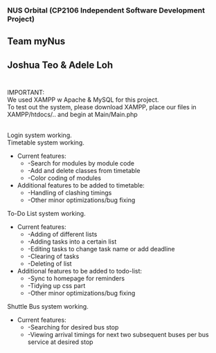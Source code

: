 ### NUS Orbital (CP2106 Independent Software Development Project) <br />
## Team myNus <br />
## Joshua Teo & Adele Loh <br /> <br />

IMPORTANT: <br />
We used XAMPP w Apache & MySQL for this project. <br /> 
To test out the system, please download XAMPP, place our files in XAMPP/htdocs/.. and begin at Main/Main.php <br /> <br />


Login system working. <br />
Timetable system working.
  * Current features: <br />
    * -Search for modules by module code <br />
    * -Add and delete classes from timetable <br />
    * -Color coding of modules <br />
  * Additional features to be added to timetable: <br />
    * -Handling of clashing timings <br />
    * -Other minor optimizations/bug fixing <br />

To-Do List system working.
  * Current features: <br />
    * -Adding of different lists <br />
    * -Adding tasks into a certain list <br />
    * -Editing tasks to change task name or add deadline <br />
    * -Clearing of tasks <br />
    * -Deleting of list <br />
  * Additional features to be added to todo-list: <br />
    * -Sync to homepage for reminders <br />
    * -Tidying up css part <br />
    * -Other minor optimizations/bug fixing <br />

Shuttle Bus system working.
  * Current features: <br />
    * -Searching for desired bus stop <br />
    * -Viewing arrival timings for next two subsequent buses per bus service at desired stop <br />
